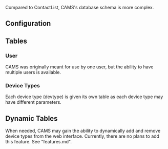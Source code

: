 Compared to ContactList, CAMS's database schema is more complex.

## Configuration



## Tables

### User
CAMS was originally meant for use by one user, but the ability to have multiple users is available. 



### Device Types
Each device type (devtype) is given its own table as each device type may have different parameters. 



## Dynamic Tables
When needed, CAMS may gain the ability to dynamically add and remove device types from the web interface. Currently, there are no plans to add this feature. See "features.md".